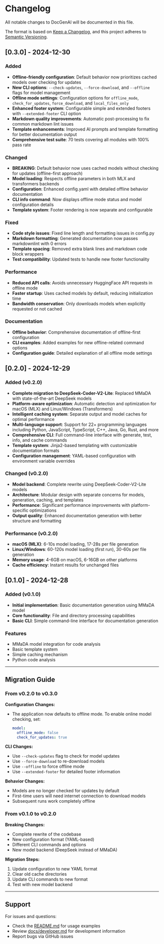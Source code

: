 # Changelog

All notable changes to DocGenAI will be documented in this file.

The format is based on [Keep a Changelog](https://keepachangelog.com/en/1.0.0/),
and this project adheres to [Semantic Versioning](https://semver.org/spec/v2.0.0.html).

## [0.3.0] - 2024-12-30

### Added

- **Offline-friendly configuration**: Default behavior now prioritizes cached models over checking for updates
- **New CLI options**: `--check-updates`, `--force-download`, and `--offline` flags for model management
- **Offline mode settings**: Configuration options for `offline_mode`, `check_for_updates`, `force_download`, and `local_files_only`
- **Enhanced footer system**: Configurable simple and extended footers with `--extended-footer` CLI option
- **Markdown quality improvements**: Automatic post-processing to fix common markdown lint issues
- **Template enhancements**: Improved AI prompts and template formatting for better documentation output
- **Comprehensive test suite**: 70 tests covering all modules with 100% pass rate

### Changed

- **BREAKING**: Default behavior now uses cached models without checking for updates (offline-first approach)
- **Model loading**: Respects offline parameters in both MLX and transformers backends
- **Configuration**: Enhanced config.yaml with detailed offline behavior documentation
- **CLI info command**: Now displays offline mode status and model configuration details
- **Template system**: Footer rendering is now separate and configurable

### Fixed

- **Code style issues**: Fixed line length and formatting issues in config.py
- **Markdown formatting**: Generated documentation now passes markdownlint with 0 errors
- **Template spacing**: Removed extra blank lines and markdown code block wrappers
- **Test compatibility**: Updated tests to handle new footer functionality

### Performance

- **Reduced API calls**: Avoids unnecessary HuggingFace API requests in offline mode
- **Faster startup**: Uses cached models by default, reducing initialization time
- **Bandwidth conservation**: Only downloads models when explicitly requested or not cached

### Documentation

- **Offline behavior**: Comprehensive documentation of offline-first configuration
- **CLI examples**: Added examples for new offline-related command options
- **Configuration guide**: Detailed explanation of all offline mode settings

## [0.2.0] - 2024-12-29

### Added (v0.2.0)

- **Complete migration to DeepSeek-Coder-V2-Lite**: Replaced MMaDA with state-of-the-art DeepSeek models
- **Platform-aware optimization**: Automatic detection and optimization for macOS (MLX) and Linux/Windows (Transformers)
- **Intelligent caching system**: Separate output and model caches for optimal performance
- **Multi-language support**: Support for 22+ programming languages including Python, JavaScript, TypeScript, C++, Java, Go, Rust, and more
- **Comprehensive CLI**: Full command-line interface with generate, test, info, and cache commands
- **Template system**: Jinja2-based templating with customizable documentation formats
- **Configuration management**: YAML-based configuration with environment variable overrides

### Changed (v0.2.0)

- **Model backend**: Complete rewrite using DeepSeek-Coder-V2-Lite models
- **Architecture**: Modular design with separate concerns for models, generation, caching, and templates
- **Performance**: Significant performance improvements with platform-specific optimizations
- **Output quality**: Enhanced documentation generation with better structure and formatting

### Performance (v0.2.0)

- **macOS (MLX)**: 6-10s model loading, 17-28s per file generation
- **Linux/Windows**: 60-120s model loading (first run), 30-60s per file generation
- **Memory usage**: 4-6GB on macOS, 6-16GB on other platforms
- **Cache efficiency**: Instant results for unchanged files

## [0.1.0] - 2024-12-28

### Added (v0.1.0)

- **Initial implementation**: Basic documentation generation using MMaDA model
- **Core functionality**: File and directory processing capabilities
- **Basic CLI**: Simple command-line interface for documentation generation

### Features

- MMaDA model integration for code analysis
- Basic template system
- Simple caching mechanism
- Python code analysis

---

## Migration Guide

### From v0.2.0 to v0.3.0

**Configuration Changes:**

- The application now defaults to offline mode. To enable online model checking, set:

  ```yaml
  model:
    offline_mode: false
    check_for_updates: true
  ```

**CLI Changes:**

- Use `--check-updates` flag to check for model updates
- Use `--force-download` to re-download models
- Use `--offline` to force offline mode
- Use `--extended-footer` for detailed footer information

**Behavior Changes:**

- Models are no longer checked for updates by default
- First-time users will need internet connection to download models
- Subsequent runs work completely offline

### From v0.1.0 to v0.2.0

**Breaking Changes:**

- Complete rewrite of the codebase
- New configuration format (YAML-based)
- Different CLI commands and options
- New model backend (DeepSeek instead of MMaDA)

**Migration Steps:**

1. Update configuration to new YAML format
2. Clear old cache directories
3. Update CLI commands to new format
4. Test with new model backend

---

## Support

For issues and questions:

- Check the [README.md](README.md) for usage examples
- Review [docs/developer.md](docs/developer.md) for development information
- Report bugs via GitHub issues
